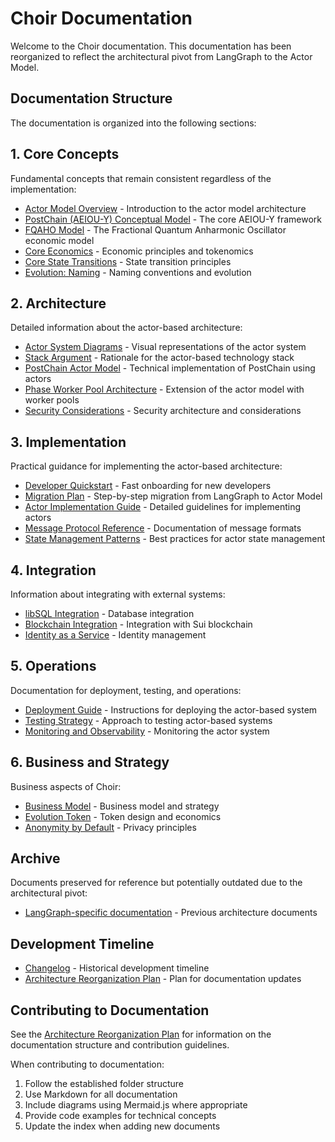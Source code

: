 # Choir Documentation

Welcome to the Choir documentation. This documentation has been reorganized to reflect the architectural pivot from LangGraph to the Actor Model.

## Documentation Structure

The documentation is organized into the following sections:

## 1. Core Concepts

Fundamental concepts that remain consistent regardless of the implementation:

- [Actor Model Overview](1-concepts/actor_model_overview.md) - Introduction to the actor model architecture
- [PostChain (AEIOU-Y) Conceptual Model](postchain_actor_model.md) - The core AEIOU-Y framework
- [FQAHO Model](fqaho_visualization.md) - The Fractional Quantum Anharmonic Oscillator economic model
- [Core Economics](core_economics.md) - Economic principles and tokenomics
- [Core State Transitions](core_state_transitions.md) - State transition principles
- [Evolution: Naming](evolution_naming.md) - Naming conventions and evolution

## 2. Architecture

Detailed information about the actor-based architecture:

- [Actor System Diagrams](2-architecture/actor_system_diagram.md) - Visual representations of the actor system
- [Stack Argument](stack_argument.md) - Rationale for the actor-based technology stack
- [PostChain Actor Model](postchain_actor_model.md) - Technical implementation of PostChain using actors
- [Phase Worker Pool Architecture](phase_worker_pool_architecture.md) - Extension of the actor model with worker pools
- [Security Considerations](security_considerations.md) - Security architecture and considerations

## 3. Implementation

Practical guidance for implementing the actor-based architecture:

- [Developer Quickstart](3-implementation/developer_quickstart.md) - Fast onboarding for new developers
- [Migration Plan](migration_langgraph_to_actor.md) - Step-by-step migration from LangGraph to Actor Model
- [Actor Implementation Guide](actor_implementation_guide.md) - Detailed guidelines for implementing actors
- [Message Protocol Reference](message_protocol_reference.md) - Documentation of message formats
- [State Management Patterns](3-implementation/state_management_patterns.md) - Best practices for actor state management

## 4. Integration

Information about integrating with external systems:

- [libSQL Integration](plan_libsql.md) - Database integration
- [Blockchain Integration](blockchain_integration.md) - Integration with Sui blockchain
- [Identity as a Service](plan_identity_as_a_service.md) - Identity management

## 5. Operations

Documentation for deployment, testing, and operations:

- [Deployment Guide](deployment_guide.md) - Instructions for deploying the actor-based system
- [Testing Strategy](testing_strategy.md) - Approach to testing actor-based systems
- [Monitoring and Observability](monitoring_observability.md) - Monitoring the actor system

## 6. Business and Strategy

Business aspects of Choir:

- [Business Model](e_business.md) - Business model and strategy
- [Evolution Token](evolution_token.md) - Token design and economics
- [Anonymity by Default](plan_anonymity_by_default.md) - Privacy principles

## Archive

Documents preserved for reference but potentially outdated due to the architectural pivot:

- [LangGraph-specific documentation](archive/) - Previous architecture documents

## Development Timeline

- [Changelog](CHANGELOG.md) - Historical development timeline
- [Architecture Reorganization Plan](architecture_reorganization_plan.md) - Plan for documentation updates

## Contributing to Documentation

See the [Architecture Reorganization Plan](architecture_reorganization_plan.md) for information on the documentation structure and contribution guidelines.

When contributing to documentation:

1. Follow the established folder structure
2. Use Markdown for all documentation
3. Include diagrams using Mermaid.js where appropriate
4. Provide code examples for technical concepts
5. Update the index when adding new documents
